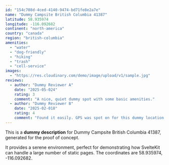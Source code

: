 ```yaml
---
id: "154c708d-4ced-4140-9474-bd71fe8e2a7e"
name: "Dummy Campsite British Columbia 41387"
latitude: 58.935974
longitude: -116.092682
continent: "north-america"
country: "canada"
region: "british-columbia"
amenities:
  - "water"
  - "dog-friendly"
  - "hiking"
  - "trash"
  - "cell-service"
images:
  - "https://res.cloudinary.com/demo/image/upload/v1/sample.jpg"
reviews:
  - author: "Dummy Reviewer A"
    date: "2025-05-024"
    rating: 3
    comment: "A nice, quiet dummy spot with some basic amenities."
  - author: "Dummy Reviewer B"
    date: "2025-02-018"
    rating: 4
    comment: "Found it easily. GPS was spot on for this dummy location."
---
```


This is a **dummy description** for Dummy Campsite British Columbia 41387, generated for the proof of concept.

It provides a serene environment, perfect for demonstrating how SvelteKit can handle a large number of static pages. The coordinates are 58.935974, -116.092682.

